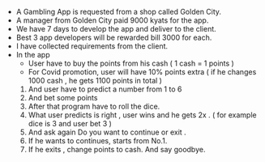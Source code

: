- A Gambling App is requested from a shop called Golden City.
- A manager from Golden City paid 9000 kyats for the app. 
- We have 7 days to develop the app and deliver to the client.
- Best 3 app developers will be rewarded bill 3000 for each.
- I have collected requirements from the client. 
- In the app 
	- User have to buy the points from his cash ( 1 cash = 1 points )
	-  For Covid promotion, user will have 10% points extra ( if he changes 1000 cash , he gets 1100 points in total ) 
	1. And user have to predict a number from 1 to 6 
	2. And bet some points 
	3. After that program have to roll the dice.
	4. What user predicts is right , user wins and he gets 2x . ( for example dice is 3 and user bet 3 ) 
	5. And ask again Do you want to continue or exit .
	6. If he wants to continues,  starts from No.1.
	7. If he exits , change points to cash. And say goodbye. 
